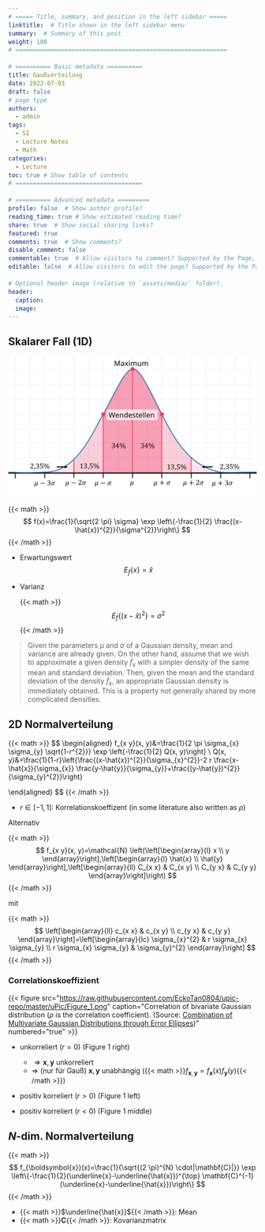 ```yaml
---
# ===== Title, summary, and position in the left sidebar =====
linktitle:  # Title shown in the left sidebar menu
summary:  # Summary of this post
weight: 108
# ============================================================

# ========== Basic metadata ==========
title: Gaußverteilung
date: 2022-07-03
draft: false
# page type
authors:
  - admin
tags:
  - SI
  - Lecture Notes
  - Math
categories:
  - Lecture
toc: true # Show table of contents
# ====================================

# ========== Advanced metadata =========
profile: false  # Show author profile?
reading_time: true # Show estimated reading time?
share: true  # Show social sharing links?
featured: true
comments: true  # Show comments?
disable_comment: false
commentable: true  # Allow visitors to comment? Supported by the Page, Post, and Book content types.
editable: false  # Allow visitors to edit the page? Supported by the Page, Post, and Book content types.

# Optional header image (relative to `assets/media/` folder).
header:
  caption: 
  image:  
---
```


## Skalarer Fall (1D)

<img src="https://raw.githubusercontent.com/EckoTan0804/upic-repo/master/uPic/WP_Normalverteilung_01-1024x576.jpg" alt="Eigenschaften Normalverteilung, Normalverteilung, Wendestellen, Standardabweichung, Varianz, Mittelwert, Sigma, Mü, Maximum, Erwartungswert, Funktion Normalverteilung" style="zoom: 50%;" />

{{< math >}}
$$
f(x)=\frac{1}{\sqrt{2 \pi} \sigma} \exp \left\{-\frac{1}{2} \frac{(x-\hat{x})^{2}}{\sigma^{2}}\right\}
$$
{{< /math >}} 

- Erwartungswert 
  $$
  E_{f}\{x\}=\hat{x}
  $$

- Varianz

  {{< math >}}
  $$
  E_{f}\left\{(x-\hat{x})^{2}\right\}=\sigma^{2}
  $$
  {{< /math >}} 



> Given the parameters $\mu$ and $\sigma$ of a Gaussian density, mean and variance are already given. On the other hand, assume that we wish to approximate a given density $\tilde{f}_x$ with a simpler density of the same mean and standard deviation. Then, given the mean and the standard deviation of the density $\tilde{f}_x$, an appropriate Gaussian density is immediately obtained. This is a property not generally shared by more complicated densities.

## 2D Normalverteilung

{{< math >}}
$$
\begin{aligned}
f_{x y}(x, y)&=\frac{1}{2 \pi \sigma_{x} \sigma_{y} \sqrt{1-r^{2}}} \exp \left\{-\frac{1}{2} Q(x, y)\right\} \\
Q(x, y)&=\frac{1}{1-r}\left\{\frac{(x-\hat{x})^{2}}{\sigma_{x}^{2}}-2 r \frac{x-\hat{x}}{\sigma_{x}} \frac{y-\hat{y}}{\sigma_{y}}+\frac{(y-\hat{y})^{2}}{\sigma_{y}^{2}}\right\}

\end{aligned}
$$
{{< /math >}} 

- $r \in [-1, 1]$: Korrelationskoeffizent (in some literature also written as $\rho$)

Alternativ

{{< math >}}
$$
f_{x y}(x, y)=\mathcal{N} \left(\left[\begin{array}{l}
x \\
y
\end{array}\right],\left[\begin{array}{l}
\hat{x} \\
\hat{y}
\end{array}\right],\left[\begin{array}{ll}
C_{x x} & C_{x y} \\
C_{y x} & C_{y y}
\end{array}\right]\right)
$$
{{< /math >}} 

mit

{{< math >}}
$$
\left[\begin{array}{ll}
c_{x x} & c_{x y} \\
c_{y x} & c_{y y}
\end{array}\right]=\left[\begin{array}{lc}
\sigma_{x}^{2} & r \sigma_{x} \sigma_{y} \\
r \sigma_{x} \sigma_{y} & \sigma_{y}^{2}
\end{array}\right]
$$
{{< /math >}} 

### Correlationskoeffizient

{{< figure src="https://raw.githubusercontent.com/EckoTan0804/upic-repo/master/uPic/Figure_1.png" caption="Correlation of bivariate Gaussian distribution ($\rho$ is the correlation coefficient). (Source: [Combination of Multivariate Gaussian Distributions through Error Ellipses](https://geostatisticslessons.com/lessons/errorellipses))" numbered="true" >}}

- unkorreliert ($r = 0$) (Figure 1 right)
  - $\Rightarrow \boldsymbol{x}, \boldsymbol{y}$ unkorreliert
  - $\Rightarrow$ (nur für Gauß) $\boldsymbol{x}, \boldsymbol{y}$ unabhängig ({{< math >}}$f_{\boldsymbol{x}, \boldsymbol{y}} = f_{\boldsymbol{x}}(x) f_{\boldsymbol{y}}(y)${{< /math >}}) 

- positiv korreliert ($r > 0$) (Figure 1 left)
- positiv korreliert ($r < 0$) (Figure 1 middle)





## $N$-dim. Normalverteilung

{{< math >}}
$$
f_{\boldsymbol{x}}(x)=\frac{1}{\sqrt{(2 \pi)^{N} \cdot|\mathbf{C}|}} \exp \left\{-\frac{1}{2}(\underline{x}-\underline{\hat{x}})^{\top} \mathbf{C}^{-1}(\underline{x}-\underline{\hat{x}})\right\}
$$
{{< /math >}} 

- {{< math >}}$\underline{\hat{x}}${{< /math >}}: Mean
- {{< math >}}$\mathbf{C}${{< /math >}}: Kovarianzmatrix